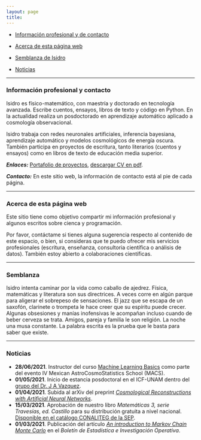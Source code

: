 ```yaml
---
layout: page
title: 
---
```


 - [Información profesional y de contacto](#informacion-profesional-y-contacto)

 - [Acerca de esta página web](#acerca-de-esta-pagina-web)
 
 - [Semblanza de Isidro](#semblanza) 
 
 - [Noticias](#noticias)

 --------------------------

### Información profesional y contacto

Isidro es físico-matemático, con maestría y doctorado en tecnología avanzada. Escribe cuentos, ensayos, libros de texto y código en Python. En la actualidad realiza un posdoctorado en aprendizaje automático aplicado a cosmología observacional. 

Isidro trabaja con redes neuronales artificiales, inferencia bayesiana, aprendizaje automático y modelos cosmológicos de energía oscura. También participa en proyectos de escritura, tanto literarios (cuentos y ensayos) como en libros de texto de educación media superior. 

***Enlaces:*** [Portafolio de proyectos](portafolio.md), [descargar CV en pdf](https://www.dropbox.com/s/r547bg8s309xulh/CV_esp.pdf?dl=0).

***Contacto:*** En este sitio web, la información de contacto está al pie de cada página. 

---------

### Acerca de esta página web

Este sitio tiene como objetivo compartir mi información profesional y algunos escritos sobre cienca y programación. 

Por favor, contáctame si tienes alguna sugerencia respecto al contenido de este espacio, o bien, si consideras que te puedo ofrecer mis servicios profesionales (escritura, enseñanza, consultoria científica o análisis de datos). También estoy abierto a colaboraciones científicas. 

---------------

### Semblanza

Isidro intenta caminar por la vida como caballo de ajedrez. Física, matemáticas y literatura son sus directrices. A veces corre en algún parque para aligerar el sobrepeso de sensaciones. El jazz que se escapa de un saxofón, clarinete o trompeta le hace creer que su espíritu puede crecer. Algunas obsesiones y manías inofensivas le acompañan incluso cuando de beber cerveza se trata. Amigos, pareja y familia le son religión. La noche una musa constante. La palabra escrita es la prueba que le basta para saber que existe.
						
-------------------------------------------------------------

### Noticias

- **28/06/2021**. Instructor del curso [Machine Learning Basics](https://github.com/igomezv/MACS_2021_ML_basics_neural_networks) como parte del evento IV Mexican AstroCosmoStatistics School (MACS).
- **01/05/2021**. Inicio de estancia posdoctoral en el ICF-UNAM dentro del [grupo del Dr. J A Vazquez](https://www.fis.unam.mx/~javazquez/index.html).
- **01/04/2021**. Subida al arXiv del preprint [*Cosmological Reconstructions with Artificial Neural Networks*](https://arxiv.org/abs/2104.00595).
- **15/03/2021**. Aprobación de nuestro libro *Matemáticas 3, serie Travesías, ed. Castillo* para su distribución gratuita a nivel nacional. [Disponible en el catálogo CONALITEG de la SEP](https://secundaria.conaliteg.gob.mx/seleccion/content/common/detaLibro/detalleLibro.jsf?idLibro=697). 
- **01/03/2021**. Publicación del artículo [*An introduction to Markov Chain Monte Carlo*](https://www.researchgate.net/publication/350485874_An_introduction_to_Markov_Chain_Monte_Carlo) en el *Boletín de Estadística e Investigación Operativa*. 
